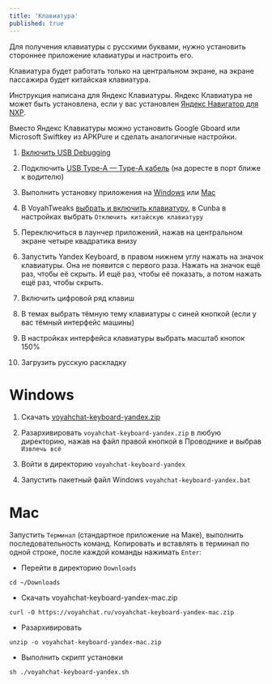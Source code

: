 ```yaml
---
title: 'Клавиатура'
published: true
---
```


Для получения клавиатуры с русскими буквами, нужно установить стороннее приложение клавиатуры и настроить его.

Клавиатура будет работать только на центральном экране, на экране пассажира будет китайская клавиатура.

Инструкция написана для Яндекс Клавиатуры. Яндекс Клавиатура не может быть установлена, если у вас установлен [Яндекс Навигатор для NXP](software_yandex-navi-nxp.md).

Вместо Яндекс Клавиатуры можно установить Google Gboard или Microsoft Swiftkey из APKPure и сделать аналогичные настройки.

1. [Включить USB Debugging](usb-debugging.md)

2. Подключить [USB Type-A — Type-A кабель](cable.md) (на доресте в порт ближе к водителю)

3. Выполнить установку приложения на [Windows](#windows) или [Mac](#mac)

4. В VoyahTweaks [выбрать и включить клавиатуру](tweaks_settings.md#настройки), в Cunba в настройках выбрать `Отключить китайскую клавиатуру`

5. Переключиться в лаунчер приложений, нажав на центральном экране четыре квадратика внизу

6. Запустить Yandex Keyboard, в правом нижнем углу нажать на значок клавиатуры. Она не появится с первого раза. Нажать на значок ещё раз, чтобы её скрыть. И ещё раз, чтобы её показать, а потом нажать ещё раз, чтобы скрыть.

7. Включить цифровой ряд клавиш

8. В темах выбрать тёмную тему клавиатуры с синей кнопкой (если у вас тёмный интерфейс машины)

9. В настройках интерфейса клавиатуры выбрать масштаб кнопок 150%

10. Загрузить русскую раскладку

# Windows

1. Скачать [voyahchat-keyboard-yandex.zip](https://voyahchat.ru/voyahchat-keyboard-yandex.zip)

2. Разархивировать `voyahchat-keyboard-yandex.zip` в любую директорию, нажав на файл правой кнопкой в Проводнике и выбрав `Извлечь всё`

3. Войти в директорию `voyahchat-keyboard-yandex`

4. Запустить пакетный файл Windows `voyahchat-keyboard-yandex.bat`

# Mac

Запустить `Терминал` (стандартное приложение на Маке), выполнить последовательность команд. Копировать и вставлять в терминал по одной строке, после каждой команды нажимать `Enter`:
  * Перейти в директорию `Downloads`
```
cd ~/Downloads
```
  * Скачать voyahchat-keyboard-yandex-mac.zip
```
curl -O https://voyahchat.ru/voyahchat-keyboard-yandex-mac.zip
 ```
  * Разархивировать
```
unzip -o voyahchat-keyboard-yandex-mac.zip
```
  * Выполнить скрипт установки
```
sh ./voyahchat-keyboard-yandex.sh
```

